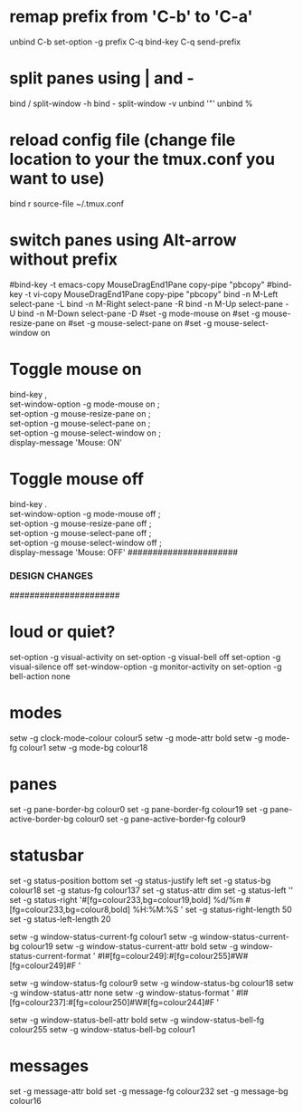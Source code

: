 # remap prefix from 'C-b' to 'C-a'
unbind C-b
set-option -g prefix C-q
bind-key C-q send-prefix
# split panes using | and -
bind / split-window -h
bind - split-window -v
unbind '"'
unbind %
# reload config file (change file location to your the tmux.conf you want to use)
bind r source-file ~/.tmux.conf
# switch panes using Alt-arrow without prefix
#bind-key -t emacs-copy MouseDragEnd1Pane copy-pipe "pbcopy"
#bind-key -t vi-copy MouseDragEnd1Pane copy-pipe "pbcopy"
bind -n M-Left select-pane -L
bind -n M-Right select-pane -R
bind -n M-Up select-pane -U
bind -n M-Down select-pane -D
#set -g mode-mouse on
#set -g mouse-resize-pane on
#set -g mouse-select-pane on
#set -g mouse-select-window on

  # Toggle mouse on
bind-key , \
  set-window-option -g mode-mouse on \;\
  set-option -g mouse-resize-pane on \;\
  set-option -g mouse-select-pane on \;\
  set-option -g mouse-select-window on \;\
  display-message 'Mouse: ON'

# Toggle mouse off
bind-key . \
  set-window-option -g mode-mouse off \;\
  set-option -g mouse-resize-pane off \;\
  set-option -g mouse-select-pane off \;\
  set-option -g mouse-select-window off \;\
  display-message 'Mouse: OFF'
######################
### DESIGN CHANGES ###
######################

# loud or quiet?
set-option -g visual-activity on
set-option -g visual-bell off
set-option -g visual-silence off
set-window-option -g monitor-activity on
set-option -g bell-action none

#  modes
setw -g clock-mode-colour colour5
setw -g mode-attr bold
setw -g mode-fg colour1
setw -g mode-bg colour18

# panes
set -g pane-border-bg colour0
set -g pane-border-fg colour19
set -g pane-active-border-bg colour0
set -g pane-active-border-fg colour9

# statusbar
set -g status-position bottom
set -g status-justify left
set -g status-bg colour18
set -g status-fg colour137
set -g status-attr dim
set -g status-left ''
set -g status-right '#[fg=colour233,bg=colour19,bold] %d/%m #[fg=colour233,bg=colour8,bold] %H:%M:%S '
set -g status-right-length 50
set -g status-left-length 20

setw -g window-status-current-fg colour1
setw -g window-status-current-bg colour19
setw -g window-status-current-attr bold
setw -g window-status-current-format ' #I#[fg=colour249]:#[fg=colour255]#W#[fg=colour249]#F '

setw -g window-status-fg colour9
setw -g window-status-bg colour18
setw -g window-status-attr none
setw -g window-status-format ' #I#[fg=colour237]:#[fg=colour250]#W#[fg=colour244]#F '

setw -g window-status-bell-attr bold
setw -g window-status-bell-fg colour255
setw -g window-status-bell-bg colour1

# messages
set -g message-attr bold
set -g message-fg colour232
set -g message-bg colour16
